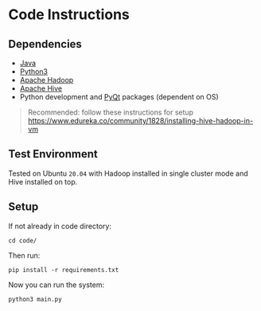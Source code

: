 # Code Instructions

## Dependencies
- [Java](https://www.java.com/en/)
- [Python3](https://www.python.org/downloads/)
- [Apache Hadoop](https://hadoop.apache.org/)
- [Apache Hive](https://hive.apache.org/)
- Python development and [PyQt](https://riverbankcomputing.com/software/pyqt/intro) packages (dependent on OS) 

> Recommended: follow these instructions for setup
https://www.edureka.co/community/1828/installing-hive-hadoop-in-vm

## Test Environment
Tested on Ubuntu `20.04` with Hadoop installed in single cluster mode and Hive installed on top.

## Setup
If not already in code directory:
```
cd code/
```

Then run:
```
pip install -r requirements.txt
```

Now you can run the system:
```
python3 main.py
```
